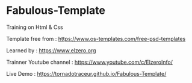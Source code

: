 # Fabulous-Template
Training on Html &amp; Css

Template free from : https://www.os-templates.com/free-psd-templates

Learned by : https://www.elzero.org

Trainner Youtube channel : https://www.youtube.com/c/ElzeroInfo/

Live Demo : https://tornadotraceur.github.io/Fabulous-Template/


